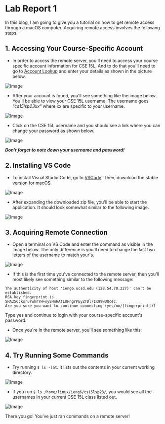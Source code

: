# Lab Report 1

In this blog, I am going to give you a tutorial on how to get remote access through a macOS computer. Acquiring remote access involves the following steps.

## 1. Accessing Your Course-Specific Account  
   * In order to access the remote server, you'll need to access your course specific account information for CSE 15L. And to do that you'll need to go to [Account Lookup](https://sdacs.ucsd.edu/~icc/index.php) and enter your details as shown in the picture below.

![Image](Screenshot1.png)

   * After your account is found, you'll see something like the image below. You'll be able to view your CSE 15L username. The username goes *"cs15lsp23xx"* where xx are specific to your username.

![Image](Screenshot2.png)

   * Click on the CSE 15L username and you should see a link where you can change your password as shown below.

![Image](Screenshot3.png)

***Don't forget to note down your username and password!***

## 2. Installing VS Code
   * To install Visual Studio Code, go to [VSCode](https://code.visualstudio.com/). Then, download the stable version for macOS.

![Image](Screenshot4.png)

   * After expanding the downloaded zip file, you'll be able to start the application. It should look somewhat similar to the following image.

![Image](Screenshot5.png)

## 3. Acquiring Remote Connection
   * Open a terminal on VS Code and enter the command as visible in the image below. The only difference is you'll need to change the last two letters of the username to match your's.

![Image](Screenshot6.png)

  * If this is the first time you've connected to the remote server, then you'll most likely see something similar to the following message:

```
The authenticity of host 'ieng6.ucsd.edu (128.54.70.227)' can't be established.
RSA key fingerprint is SHA256:ksruYwhnYH+sySHnHAtLUHngrPEyZTDl/1x99wUQcec.
Are you sure you want to continue connecting (yes/no/[fingerprint])? 
```

Type yes and continue to login with your course-specific account's password.
  * Once you're in the remote server, you'll see something like this:
  
![Image](Screenshot7.png)

## 4. Try Running Some Commands
  * Try running `$ ls -lat`. It lists out the contents in your current working directory.

![Image](Screenshot8.png)

  * If you run `$ ls /home/linux/ieng6/cs15lsp23/`, you would see all the usernames in your current CSE 15L class listed out.

![Image](Screenshot9.png)

There you go! You've just ran commands on a remote server!
